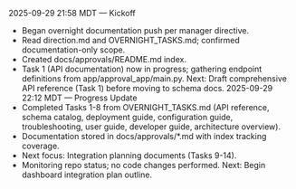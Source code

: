 2025-09-29 21:58 MDT — Kickoff
- Began overnight documentation push per manager directive.
- Read direction.md and OVERNIGHT_TASKS.md; confirmed documentation-only scope.
- Created docs/approvals/README.md index.
- Task 1 (API documentation) now in progress; gathering endpoint definitions from app/approval_app/main.py.
Next: Draft comprehensive API reference (Task 1) before moving to schema docs.
2025-09-29 22:12 MDT — Progress Update
- Completed Tasks 1-8 from OVERNIGHT_TASKS.md (API reference, schema catalog, deployment guide, configuration guide, troubleshooting, user guide, developer guide, architecture overview).
- Documentation stored in docs/approvals/*.md with index tracking coverage.
- Next focus: Integration planning documents (Tasks 9-14).
- Monitoring repo status; no code changes performed.
Next: Begin dashboard integration plan outline.
